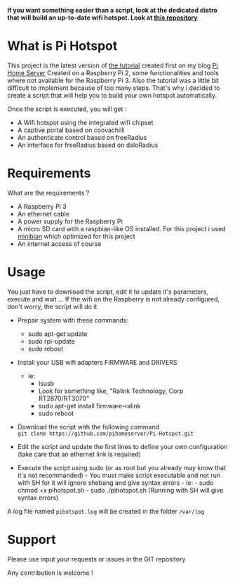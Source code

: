 
**If you want something easier than a script, look at the dedicated distro that will build an up-to-date wifi hotspot. 
Look at [this repository](https://github.com/pihomeserver/Kupiki-Hotspot)**


What is Pi Hotspot
==================

This project is the latest version of [the tutorial](http://www.pihomeserver.fr/2015/08/05/raspberry-pi-coovachilli-et-freeradius-pour-un-hotspot-wifi-avec-portail-captif/) created first on my blog [Pi Home Server](http://www.pihomeserver.fr)
Created on a Raspberry Pi 2, some functionalities and tools where not available for the Raspberry Pi 3. Also the tutorial was a little bit difficult to 
implement because of too many steps. That's why i decided to create a script that will help you to build your own hotspot automatically.

Once the script is executed, you will get :
- A Wifi hotspot using the integrated wifi chipset
- A captive portal based on coovachilli
- An authenticate control based on freeRadius
- An interface for freeRadius based on daloRadius

Requirements
============

What are the requirements ?
- A Raspberry Pi 3
- An ethernet cable
- A power supply for the Raspberry Pi
- A micro SD card with a raspbian-like OS installed. For this project i used [minibian](https://minibianpi.wordpress.com/) which optimized
for this project
- An internet access of course

Usage
=====

You just have to download the script, edit it to update it's parameters, execute and wait ... If the wifi on the Raspberry is not already configured, don't worry, the script will do it

- Prepair system with these commands:
    - sudo apt-get update
    - sudo rpi-update
    - sudo reboot
- Install your USB wifi adapters FIRMWARE and DRIVERS
    - ie:
        - lsusb
        - Look for something like, "Ralink Technology, Corp RT2870/RT3070"
        - sudo apt-get install firmware-ralink
        - sudo reboot
        
- Download the script with the following command   
` git clone https://github.com/pihomeserver/Pi-Hotspot.git `
- Edit the script and update the first lines to define your own configuration (take care that an ethernet link is required)
- Execute the script using sudo (or as root but you already may know that it's not recommanded)
        - You must make script executable and not run with SH for it will ignore shebang and give syntax errors
        - ie: 
           - sudo chmod +x pihotspot.sh
           - sudo ./pihotspot.sh
           (Running with SH will give syntax errors)

A log file named `pihotspot.log` will be created in the folder `/var/log`

Support
=======

Please use input your requests or issues in the GIT repository 

Any contribution is welcome !
